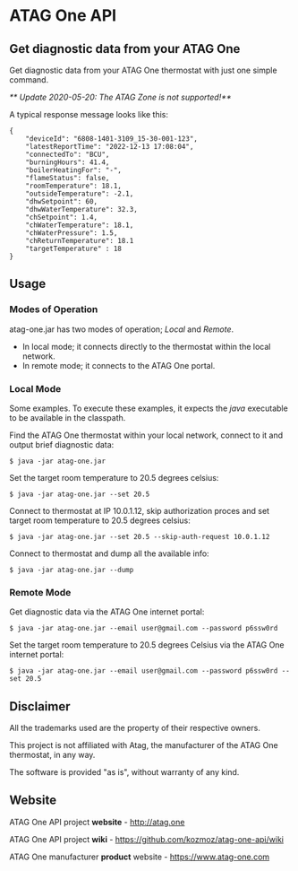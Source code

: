 # ATAG One API
## Get diagnostic data from your ATAG One

Get diagnostic data from your ATAG One thermostat with just one simple command.

_** Update 2020-05-20: The ATAG Zone is not supported!**_

A typical response message looks like this:

    {
        "deviceId": "6808-1401-3109_15-30-001-123",
        "latestReportTime": "2022-12-13 17:08:04",
        "connectedTo": "BCU",
        "burningHours": 41.4,
        "boilerHeatingFor": "-",
        "flameStatus": false,
        "roomTemperature": 18.1,
        "outsideTemperature": -2.1,
        "dhwSetpoint": 60,
        "dhwWaterTemperature": 32.3,
        "chSetpoint": 1.4,
        "chWaterTemperature": 18.1,
        "chWaterPressure": 1.5,
        "chReturnTemperature": 18.1
        "targetTemperature" : 18
    }

## Usage
### Modes of Operation

atag-one.jar has two modes of operation; _Local_ and _Remote_.  

* In local mode; it connects directly to the thermostat within the local network. 
* In remote mode; it connects to the ATAG One portal.

### Local Mode

Some examples. To execute these examples, it expects the _java_ executable to be available in the classpath.   

Find the ATAG One thermostat within your local network, connect to it and output brief diagnostic data: 

    $ java -jar atag-one.jar

Set the target room temperature to 20.5 degrees celsius:

    $ java -jar atag-one.jar --set 20.5

Connect to thermostat at IP 10.0.1.12, skip authorization proces and set target room temperature to 20.5 degrees celsius:

    $ java -jar atag-one.jar --set 20.5 --skip-auth-request 10.0.1.12

Connect to thermostat and dump all the available info:

    $ java -jar atag-one.jar --dump

### Remote Mode

Get diagnostic data via the ATAG One internet portal:

    $ java -jar atag-one.jar --email user@gmail.com --password p6ssw0rd

Set the target room temperature to 20.5 degrees Celsius via the ATAG One internet portal:

    $ java -jar atag-one.jar --email user@gmail.com --password p6ssw0rd --set 20.5

## Disclaimer

All the trademarks used are the property of their respective owners. 

This project is not affiliated with Atag, the manufacturer of the ATAG One thermostat, in any way.
 
The software is provided "as is", without warranty of any kind.

## Website

ATAG One API project **website** - http://atag.one

ATAG One API project **wiki** - https://github.com/kozmoz/atag-one-api/wiki
 
ATAG One manufacturer **product** website - https://www.atag-one.com  

